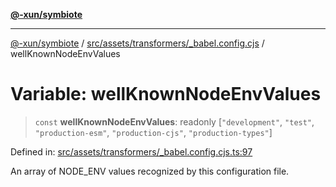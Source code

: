 [**@-xun/symbiote**](../../../../../README.md)

***

[@-xun/symbiote](../../../../../README.md) / [src/assets/transformers/\_babel.config.cjs](../README.md) / wellKnownNodeEnvValues

# Variable: wellKnownNodeEnvValues

> `const` **wellKnownNodeEnvValues**: readonly \[`"development"`, `"test"`, `"production-esm"`, `"production-cjs"`, `"production-types"`\]

Defined in: [src/assets/transformers/\_babel.config.cjs.ts:97](https://github.com/Xunnamius/symbiote/blob/cdf76d04fad879da3fde112c8b68cb31ead45b72/src/assets/transformers/_babel.config.cjs.ts#L97)

An array of NODE_ENV values recognized by this configuration file.
